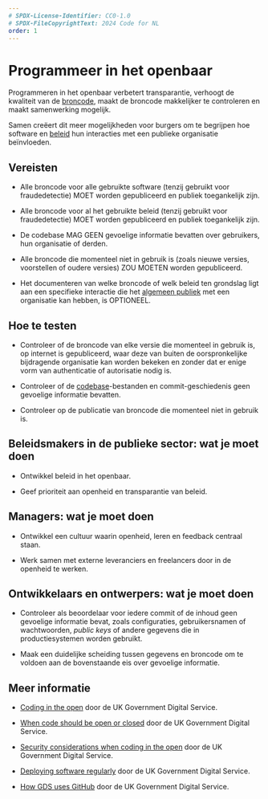 ```yaml
---
# SPDX-License-Identifier: CC0-1.0
# SPDX-FileCopyrightText: 2024 Code for NL
order: 1
---
```


# Programmeer in het openbaar

Programmeren in het openbaar verbetert transparantie, verhoogt de kwaliteit van de [broncode](../glossary.html#broncode), maakt de broncode makkelijker te controleren en maakt samenwerking mogelijk.

Samen creëert dit meer mogelijkheden voor burgers om te begrijpen hoe software en [beleid](../glossary.html#beleid) hun interacties met een publieke organisatie beïnvloeden.

## Vereisten

- Alle broncode voor alle gebruikte software (tenzij gebruikt voor fraudedetectie) MOET worden gepubliceerd en publiek toegankelijk zijn.

- Alle broncode voor al het gebruikte beleid (tenzij gebruikt voor fraudedetectie) MOET worden gepubliceerd en publiek toegankelijk zijn.

- De codebase MAG GEEN gevoelige informatie bevatten over gebruikers, hun organisatie of derden.

- Alle broncode die momenteel niet in gebruik is (zoals nieuwe versies, voorstellen of oudere versies) ZOU MOETEN worden gepubliceerd.

- Het documenteren van welke broncode of welk beleid ten grondslag ligt aan een specifieke interactie die het [algemeen publiek](../glossary.html#algemeen-publiek) met een organisatie kan hebben, is OPTIONEEL.

## Hoe te testen

- Controleer of de broncode van elke versie die momenteel in gebruik is, op internet is gepubliceerd, waar deze van buiten de oorspronkelijke bijdragende organisatie kan worden bekeken en zonder dat er enige vorm van authenticatie of autorisatie nodig is.

- Controleer of de [codebase](../glossary.html#codebase)-bestanden en commit-geschiedenis geen gevoelige informatie bevatten.

- Controleer op de publicatie van broncode die momenteel niet in gebruik is.

## Beleidsmakers in de publieke sector: wat je moet doen

- Ontwikkel beleid in het openbaar.

- Geef prioriteit aan openheid en transparantie van beleid.

## Managers: wat je moet doen

- Ontwikkel een cultuur waarin openheid, leren en feedback centraal staan.

- Werk samen met externe leveranciers en freelancers door in de openheid te werken.

## Ontwikkelaars en ontwerpers: wat je moet doen

- Controleer als beoordelaar voor iedere commit of de inhoud geen gevoelige informatie bevat, zoals configuraties, gebruikersnamen of wachtwoorden, *public keys* of andere gegevens die in productiesystemen worden gebruikt.

- Maak een duidelijke scheiding tussen gegevens en broncode om te voldoen aan de bovenstaande eis over gevoelige informatie.

## Meer informatie

- [Coding in the open](https://gds.blog.gov.uk/2012/10/12/coding-in-the-open/) door de UK Government Digital Service.

- [When code should be open or closed](https://www.gov.uk/government/publications/open-source-guidance/when-code-should-be-open-or-closed) door de UK Government Digital Service.

- [Security considerations when coding in the open](https://www.gov.uk/government/publications/open-source-guidance/security-considerations-when-coding-in-the-open) door de UK Government Digital Service.

- [Deploying software regularly](https://www.gov.uk/service-manual/technology/deploying-software-regularly) door de UK Government Digital Service.

- [How GDS uses GitHub](https://technology.blog.gov.uk/2014/01/27/how-we-use-github/) door de UK Government Digital Service.
